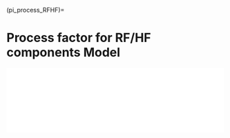 (pi_process_RFHF)=
# Process factor for RF/HF components Model

<iframe  class="no-x-scroll" style="width: 100%;" src="../../_static/interactivity/html/pi_processRFHF.html" frameBorder="0" onload="this.style.height = this.contentWindow.document.documentElement.scrollHeight + 'px';"></iframe>